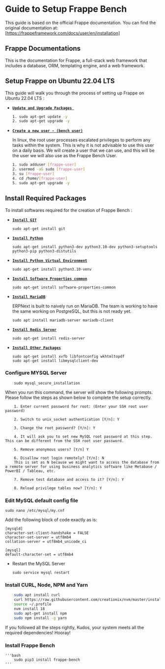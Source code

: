 <h1>Guide to Setup Frappe Bench</h1>

This guide is based on the official Frappe documentation. You can find the original documentation at:
[https://frappeframework.com/docs/user/en/installation]

## <b>Frappe Documentations</b>

This is the documentation for Frappe, a full-stack web framework that includes a database, ORM,
templating engine, and a web framework.

Setup Frappe on Ubuntu 22.04 LTS
---------------------------------------

This guide will walk you through the process of setting up Frappe on Ubuntu 22.04 LTS :


* <b><u>`Update and Upgrade Packages `</u></b>

    ```bash
    1. sudo apt-get update -y
    2. sudo apt-get upgrade -y
    ```
* <b><u>`Create a new user - (bench user)`</u></b>
    
    In linux, the root user processes escalated privileges to perform any tasks within the system. This is why it is not advisable to use this user on a daily basis. We will create a user that we can use, and this will be the user we will also use as the Frappe Bench User.

    ```bash
    1. sudo adduser [frappe-user]
    2. usermod -aG sudo [frappe-user]
    3. su [frappe-user] 
    4. cd /home/[frappe-user]
    5. sudo apt-get upgrade -y
    ```

## Install Required Packages
To install softwares required for the creation of Frappe Bench : 
* <b><u>`Install GIT`</u></b>

    ```
    sudo apt-get install git
    ```
* <b><u> `Install Python` </u></b>
    ```
    sudo apt-get install python3-dev python3.10-dev python3-setuptools python3-pip python3-distutils
    ```
* <b><u> `Install Python Virtual Environment` </u></b>
    ```
    sudo apt-get install python3.10-venv
    ```
* <b><u> `Install Software Properties common` </u></b>
    ```
    sudo apt-get install software-properties-common
    ```
* <b><u> `Install MariaDB` </u></b>

    ERPNext is built to naively run on MariaDB. The team is working to have the same working on PostgreSQL, but this is not ready yet.
    ```
    sudo apt install mariadb-server mariadb-client
    ```
* <b><u> `Install Redis Server` </u></b>
    ```
    sudo apt-get install redis-server
    ```
* <b><u> `Install Other Packages` </u></b>
    ```
    sudo apt-get install xvfb libfontconfig wkhtmltopdf
    sudo apt-get install libmysqlclient-dev
    ```

### Configure MYSQL Server
```
    sudo mysql_secure_installation
```
When you run this command, the server will show the following prompts. Please follow the steps as shown below to complete the setup correctly.

```
    1. Enter current password for root: (Enter your SSH root user password)

    2. Switch to unix_socket authentication [Y/n]: Y

    3. Change the root password? [Y/n]: Y

    4. It will ask you to set new MySQL root password at this step. This can be different from the SSH root user password.

    5. Remove anonymous users? [Y/n] Y

    6. Disallow root login remotely? [Y/n]: N
    This is set as N because we might want to access the database from a remote server for using business analytics software like Metabase / PowerBI / Tableau, etc.

    7. Remove test database and access to it? [Y/n]: Y

    8. Reload privilege tables now? [Y/n]: Y
```

### Edit MySQL default config file
   ```
   sudo nano /etc/mysql/my.cnf
   ```
Add the following block of code exactly as is:

```
[mysqld]
character-set-client-handshake = FALSE
character-set-server = utf8mb4
collation-server = utf8mb4_unicode_ci

[mysql]
default-character-set = utf8mb4
```

* Restart the MySQL Server
    ```
    sudo service mysql restart
    ```

### Install CURL, Node, NPM and Yarn

```bash
    sudo apt install curl
    curl https://raw.githubusercontent.com/creationix/nvm/master/install.sh | bash
    source ~/.profile
    nvm install 18
    sudo apt-get install npm
    sudo npm install -g yarn
```

 
If you followed all the steps rightly, Kudos, your system meets all the required dependencies! Hooray!

### Install Frappe Bench
    '''bash
        sudo pip3 install frappe-bench
    '''
